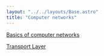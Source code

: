 ```yaml
---
layout: "../../layouts/Base.astro"
title: "Computer networks"
---
```


[Basics of computer networks](/computer-networks/basics)

[Transport Layer](/computer-networks/transport-layer)

